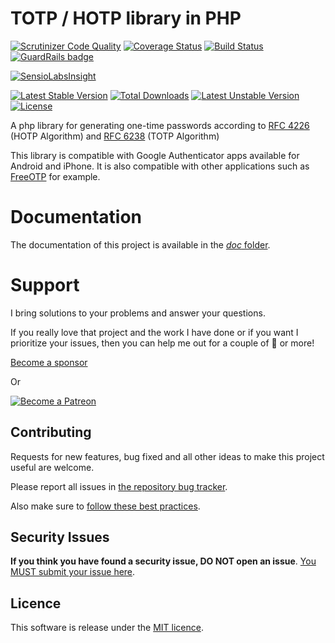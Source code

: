 TOTP / HOTP library in PHP
==========================

[![Scrutinizer Code Quality](https://scrutinizer-ci.com/g/Spomky-Labs/otphp/badges/quality-score.png?b=v10.0)](https://scrutinizer-ci.com/g/Spomky-Labs/otphp/?branch=v10.0)
[![Coverage Status](https://coveralls.io/repos/Spomky-Labs/otphp/badge.svg?branch=v10.0&service=github)](https://coveralls.io/github/Spomky-Labs/otphp?branch=v10.0)
[![Build Status](https://travis-ci.org/Spomky-Labs/otphp.svg?branch=v10.0)](https://travis-ci.org/Spomky-Labs/otphp)
[![GuardRails badge](https://badges.guardrails.io/Spomky-Labs/otphp.svg)](https://www.guardrails.io)

[![SensioLabsInsight](https://insight.sensiolabs.com/projects/49e5925d-0dd8-4b89-a215-5eb33b4d96d9/big.png)](https://insight.sensiolabs.com/projects/49e5925d-0dd8-4b89-a215-5eb33b4d96d9)

[![Latest Stable Version](https://poser.pugx.org/spomky-labs/otphp/v/stable.png)](https://packagist.org/packages/spomky-labs/otphp)
[![Total Downloads](https://poser.pugx.org/spomky-labs/otphp/downloads.png)](https://packagist.org/packages/spomky-labs/otphp)
[![Latest Unstable Version](https://poser.pugx.org/spomky-labs/otphp/v/unstable.png)](https://packagist.org/packages/spomky-labs/otphp)
[![License](https://poser.pugx.org/spomky-labs/otphp/license.png)](https://packagist.org/packages/spomky-labs/otphp)

A php library for generating one-time passwords according to [RFC 4226](http://tools.ietf.org/html/rfc4226) (HOTP Algorithm) and [RFC 6238](http://tools.ietf.org/html/rfc6238) (TOTP Algorithm)

This library is compatible with Google Authenticator apps available for Android and iPhone.
It is also compatible with other applications such as [FreeOTP](https://play.google.com/store/apps/details?id=org.fedorahosted.freeotp) for example.

# Documentation

The documentation of this project is available in the [*doc* folder](doc/index.md).

# Support

I bring solutions to your problems and answer your questions.

If you really love that project and the work I have done or if you want I prioritize your issues, then you can help me out for a couple of :beers: or more!

[Become a sponsor](https://github.com/sponsors/Spomky)

Or

[![Become a Patreon](https://c5.patreon.com/external/logo/become_a_patron_button.png)](https://www.patreon.com/FlorentMorselli)

## Contributing

Requests for new features, bug fixed and all other ideas to make this project useful are welcome.

Please report all issues in [the repository bug tracker](hhttps://github.com/Spomky-Labs/otphp/issues).

Also make sure to [follow these best practices](.github/CONTRIBUTING.md).

## Security Issues

**If you think you have found a security issue, DO NOT open an issue**. [You MUST submit your issue here](https://gitter.im/Spomky/).

## Licence

This software is release under the [MIT licence](LICENSE).
